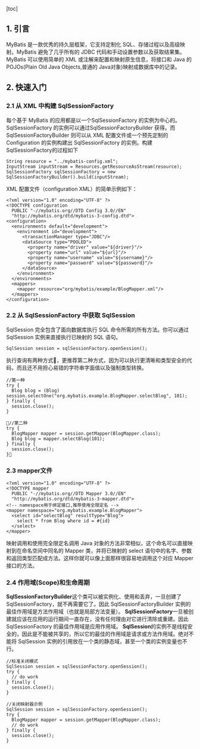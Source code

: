 [toc]
## 1. 引言
MyBatis 是一款优秀的持久层框架，它支持定制化 SQL、存储过程以及高级映射。MyBatis 避免了几乎所有的 JDBC 代码和手动设置参数以及获取结果集。MyBatis 可以使用简单的 XML 或注解来配置和映射原生信息，将接口和 Java 的 POJOs(Plain Old Java Objects,普通的 Java对象)映射成数据库中的记录。
## 2. 快速入门
### 2.1 从 XML 中构建 SqlSessionFactory
每个基于 MyBatis 的应用都是以一个SqlSessionFactory 的实例为中心的。SqlSessionFactory 的实例可以通过SqlSessionFactoryBuilder 获得。而SqlSessionFactoryBuilder 则可以从 XML 配置文件或一个预先定制的 Configuration 的实例构建出 SqlSessionFactory 的实例。构建SqlSessionFactory的过程如下
```
String resource = "../mybatis-config.xml";
InputStream inputStream = Resources.getResourceAsStream(resource);
SqlSessionFactory sqlSessionFactory = new SqlSessionFactoryBuilder().build(inputStream);
```
XML 配置文件（configuration XML）的简单示例如下：
```
<?xml version="1.0" encoding="UTF-8" ?>
<!DOCTYPE configuration
  PUBLIC "-//mybatis.org//DTD Config 3.0//EN"
  "http://mybatis.org/dtd/mybatis-3-config.dtd">
<configuration>
  <environments default="development">
    <environment id="development">
      <transactionManager type="JDBC"/>
      <dataSource type="POOLED">
        <property name="driver" value="${driver}"/>
        <property name="url" value="${url}"/>
        <property name="username" value="${username}"/>
        <property name="password" value="${password}"/>
      </dataSource>
    </environment>
  </environments>
  <mappers>
    <mapper resource="org/mybatis/example/BlogMapper.xml"/>
  </mappers>
</configuration>
```
### 2.2 从 SqlSessionFactory 中获取 SqlSession
SqlSession 完全包含了面向数据库执行 SQL 命令所需的所有方法。你可以通过 SqlSession 实例来直接执行已映射的 SQL 语句。
```
SqlSession session = sqlSessionFactory.openSession();
```
执行查询有两种方式，更推荐第二种方式，因为可以执行更清晰和类型安全的代码，而且还不用担心易错的字符串字面值以及强制类型转换。
```
//第一种
try {
  Blog blog = (Blog) session.selectOne("org.mybatis.example.BlogMapper.selectBlog", 101);
} finally {
  session.close();
}

//第二种
try {
  BlogMapper mapper = session.getMapper(BlogMapper.class);
  Blog blog = mapper.selectBlog(101);
} finally {
  session.close();
}
```
### 2.3 mapper文件
```
<?xml version="1.0" encoding="UTF-8" ?>
<!DOCTYPE mapper
  PUBLIC "-//mybatis.org//DTD Mapper 3.0//EN"
  "http://mybatis.org/dtd/mybatis-3-mapper.dtd">
<!-- namespace用于绑定接口,推荐使用全限定名 -->
<mapper namespace="org.mybatis.example.BlogMapper">
  <select id="selectBlog" resultType="Blog">
    select * from Blog where id = #{id}
  </select>
</mapper>
```
映射调用和使用完全限定名调用 Java 对象的方法非常相似，这个命名可以直接映射到在命名空间中同名的 Mapper 类，并将已映射的 select 语句中的名字、参数和返回类型匹配成方法。这样你就可以像上面那样很容易地调用这个对应 Mapper 接口的方法。
### 2.4 作用域(Scope)和生命周期
**SqlSessionFactoryBuilder**这个类可以被实例化、使用和丢弃，一旦创建了 SqlSessionFactory，就不再需要它了。因此 SqlSessionFactoryBuilder 实例的最佳作用域是方法作用域（也就是局部方法变量）。
**SqlSessionFactory**一旦被创建就应该在应用的运行期间一直存在，没有任何理由对它进行清除或重建。因此 SqlSessionFactory 的最佳作用域是应用作用域。
**SqlSession**的实例不是线程安全的，因此是不能被共享的，所以它的最佳的作用域是请求或方法作用域。绝对不能将 SqlSession 实例的引用放在一个类的静态域，甚至一个类的实例变量也不行。
```
//标准关闭模式
SqlSession session = sqlSessionFactory.openSession();
try {
  // do work
} finally {
  session.close();
}

//关闭映射器示例
SqlSession session = sqlSessionFactory.openSession();
try {
  BlogMapper mapper = session.getMapper(BlogMapper.class);
  // do work
} finally {
  session.close();
}
```